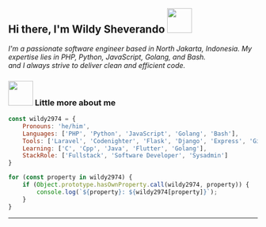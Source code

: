<h2> Hi there, I'm Wildy Sheverando <img src="https://media.giphy.com/media/mGcNjsfWAjY5AEZNw6/giphy.gif" width="50"></h2>



<p><em>I'm a passionate software engineer based in North Jakarta, Indonesia. My expertise lies in PHP, Python, JavaScript, Golang, and Bash.
<br>and I always strive to deliver clean and efficient code.
</em></p>



### <img src="https://media.giphy.com/media/mGcNjsfWAjY5AEZNw6/giphy.gif" width="50"> Little more about me  

```javascript
const wildy2974 = {
    Pronouns: 'he/him',
    Languages: ['PHP', 'Python', 'JavaScript', 'Golang', 'Bash'],
    Tools: ['Laravel', 'Codenighter', 'Flask', 'Django', 'Express', 'Gin', 'Bootstrap', 'Tailwind_CSS'],
    Learning: ['C', 'Cpp', 'Java', 'Flutter', 'Golang'],
    StackRole: ['Fullstack', 'Software Developer', 'Sysadmin']
}

for (const property in wildy2974) {
    if (Object.prototype.hasOwnProperty.call(wildy2974, property)) {
        console.log(`${property}: ${wildy2974[property]}`);
    }
}
```

---
